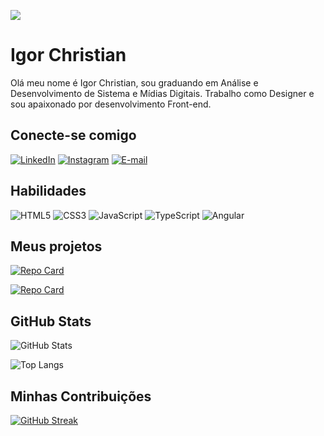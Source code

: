 ![](https://user-images.githubusercontent.com/74038190/225813708-98b745f2-7d22-48cf-9150-083f1b00d6c9.gif)


# Igor Christian

Olá meu nome é Igor Christian, sou graduando em Análise e Desenvolvimento de Sistema e Mídias Digitais. Trabalho como Designer e sou apaixonado por desenvolvimento Front-end.

## Conecte-se comigo

[![LinkedIn](https://img.shields.io/badge/LinkedIn-000?style=for-the-badge&logo=linkedin&logoColor=0E76A8)](https://www.linkedin.com/in/igor-christian/)
[![Instagram](https://img.shields.io/badge/Instagram-000?style=for-the-badge&logo=instagram)](https://www.instagram.com/igorchristian25/)
[![E-mail](https://img.shields.io/badge/Email-000?style=for-the-badge&logo=gmail)](mailto:igorcas2502@gmail.com/)

## Habilidades

![HTML5](https://img.shields.io/badge/HTML5-000?style=for-the-badge&logo=html5)
![CSS3](https://img.shields.io/badge/CSS3-000?style=for-the-badge&logo=css3&logoColor=264CE4)
![JavaScript](https://img.shields.io/badge/JavaScript-000?style=for-the-badge&logo=javascript)
![TypeScript](https://img.shields.io/badge/TypeScript-000?style=for-the-badge&logo=typescript)
![Angular](https://img.shields.io/badge/Angular-000?style=for-the-badge&logo=angular&logoColor=C3002F)

## Meus projetos

[![Repo Card](https://github-readme-stats.vercel.app/api/pin/?username=IgorChristian&repo=peDeGalinhaApp&bg_color=000&border_color=1e651e&show_icons=true&icon_color=1e651e&title_color=1e651e&text_color=FFF)](https://github.com/IgorChristian/peDeGalinhaApp)

[![Repo Card](https://github-readme-stats.vercel.app/api/pin/?username=IgorChristian&repo=nest-app&bg_color=000&border_color=1e651e&show_icons=true&icon_color=1e651e&title_color=1e651e&text_color=FFF)](https://github.com/IgorChristian/nest-app)


## GitHub Stats

![GitHub Stats](https://github-readme-stats.vercel.app/api?username=IgorChristian&theme=shadow_green&bg_color=000&show_icons=true)

![Top Langs](https://github-readme-stats-git-masterrstaa-rickstaa.vercel.app/api/top-langs/?username=IgorChristian&bg_color=000&border_color=1e651e&title_color=1e651e&text_color=FFF)

## Minhas Contribuições

[![GitHub Streak](https://streak-stats.demolab.com/?user=IgorChristian&theme=shadow-green&background=000)](https://git.io/streak-stats)

